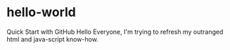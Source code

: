 # hello-world
Quick Start with GitHub
Hello Everyone, I'm trying to refresh my outranged html and java-script know-how.
